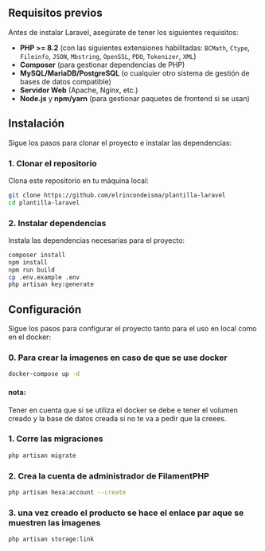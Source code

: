 ## Requisitos previos

Antes de instalar Laravel, asegúrate de tener los siguientes requisitos:

- **PHP >= 8.2** (con las siguientes extensiones habilitadas: `BCMath`, `Ctype`, `Fileinfo`, `JSON`, `Mbstring`, `OpenSSL`, `PDO`, `Tokenizer`, `XML`)
- **Composer** (para gestionar dependencias de PHP)
- **MySQL/MariaDB/PostgreSQL** (o cualquier otro sistema de gestión de bases de datos compatible)
- **Servidor Web** (Apache, Nginx, etc.)
- **Node.js** y **npm/yarn** (para gestionar paquetes de frontend si se usan)

## Instalación

Sigue los pasos para clonar el proyecto e instalar las dependencias:

### 1. Clonar el repositorio

Clona este repositorio en tu máquina local:
```bash
git clone https://github.com/elrincondeisma/plantilla-laravel
cd plantilla-laravel
```

### 2. Instalar dependencias

Instala las dependencias necesarias para el proyecto:
```bash
composer install
npm install
npm run build
cp .env.example .env
php artisan key:generate
```

## Configuración

Sigue los pasos para configurar el proyecto tanto para el uso en local como en el docker:
### 0. Para crear la imagenes en caso de que se use docker
```bash
docker-compose up -d
```
#### nota:
Tener en cuenta que si se utiliza el docker se debe e tener el volumen creado y la base de datos creada si no te va a pedir que la creees.

### 1. Corre las migraciones
```bash
php artisan migrate
```

### 2. Crea la cuenta de administrador de FilamentPHP
```bash
php artisan hexa:account --create
```
### 3. una vez creado el producto se hace el enlace par aque se muestren las imagenes
```bash
php artisan storage:link
```


